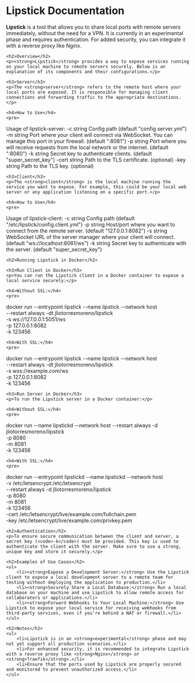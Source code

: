 <!DOCTYPE html>
<html lang="en">
<head>
    <meta charset="UTF-8">
    <meta name="viewport" content="width=device-width, initial-scale=1.0">
    <title>Lipstick Documentation</title>
</head>
<body>
    <h1>Lipstick Documentation</h1>
    <p><strong>Lipstick</strong> is a tool that allows you to share local ports with remote servers immediately, without the need for a VPN. It is currently in an experimental phase and requires authentication. For added security, you can integrate it with a reverse proxy like Nginx.</p>

    <h2>Overview</h2>
    <p><strong>Lipstick</strong> provides a way to expose services running on your local machine to remote servers securely. Below is an explanation of its components and their configurations.</p>

    <h3>Server</h3>
    <p>The <strong>server</strong> refers to the remote host where your local ports are exposed. It is responsible for managing client connections and forwarding traffic to the appropriate destinations.</p>

    <h4>How to Use</h4>
    <pre>
Usage of lipstick-server:
  -c string
    	Config path (default "config.server.yml")
  -m string
    	Port where your client will connect via WebSocket. You can manage this port in your firewall. (default ":8081")
  -p string
    	Port where you will receive requests from the local network or the internet. (default ":8080")
  -k string
        Secret key to authenticate clients. (default "super_secret_key")
  -cert string
        Path to the TLS certificate. (optional)
  -key string
        Path to the TLS key. (optional)
    </pre>

    <h3>Client</h3>
    <p>The <strong>client</strong> is the local machine running the service you want to expose. For example, this could be your local web server or any application listening on a specific port.</p>

    <h4>How to Use</h4>
    <pre>
Usage of lipstick-client:
  -c string
    	Config path (default "/etc/lipstick/config.client.yml")
  -p string
    	Host/port where you want to connect from the remote server. (default "127.0.0.1:8082")
  -s string
    	WebSocket URL of the server manager where your client will connect. (default "ws://localhost:8081/ws")
  -k string
        Secret key to authenticate with the server. (default "super_secret_key")
    </pre>

    <h2>Running Lipstick in Docker</h2>

    <h3>Run Client in Docker</h3>
    <p>You can run the Lipstick client in a Docker container to expose a local service securely:</p>

    <h4>Without SSL:</h4>
    <pre>
docker run --entrypoint lipstick --name lipstick --network host \
  --restart always -dt jliotorresmoreno/lipstick \
  -s ws://127.0.0.1:5051/ws \
  -p 127.0.0.1:8082 \
  -k 123456
    </pre>

    <h4>With SSL:</h4>
    <pre>
docker run --entrypoint lipstick --name lipstick --network host \
  --restart always -dt jliotorresmoreno/lipstick \
  -s wss://example.com/ws \
  -p 127.0.0.1:8082 \
  -k 123456
    </pre>

    <h3>Run Server in Docker</h3>
    <p>To run the Lipstick server in a Docker container:</p>

    <h4>Without SSL:</h4>
    <pre>
docker run --name lipstickd --network host --restart always -d \
  jliotorresmoreno/lipstick \
  -p 8080 \
  -m 8081 \
  -k 123456
    </pre>

    <h4>With SSL:</h4>
    <pre>
docker run --entrypoint lipstickd --name lipstickd --network host \
  -v /etc/letsencrypt:/etc/letsencrypt \
  --restart always -d jliotorresmoreno/lipstick \
  -p 8080 \
  -m 8081 \
  -k 123456 \
  -cert /etc/letsencrypt/live/example.com/fullchain.pem \
  -key /etc/letsencrypt/live/example.com/privkey.pem
    </pre>

    <h2>Authentication</h2>
    <p>To ensure secure communication between the client and server, a secret key (<code>-k</code>) must be provided. This key is used to authenticate the client with the server. Make sure to use a strong, unique key and store it securely.</p>

    <h2>Examples of Use Cases</h2>
    <ul>
        <li><strong>Expose a Development Server:</strong> Use the Lipstick client to expose a local development server to a remote team for testing without deploying the application to production.</li>
        <li><strong>Securely Share a Local Database:</strong> Run a local database on your machine and use Lipstick to allow remote access for collaborators or applications.</li>
        <li><strong>Forward Webhooks to Your Local Machine:</strong> Use Lipstick to expose your local service for receiving webhooks from third-party services, even if you’re behind a NAT or firewall.</li>
    </ul>

    <h2>Notes</h2>
    <ul>
        <li>Lipstick is in an <strong>experimental</strong> phase and may not yet support all production scenarios.</li>
        <li>For enhanced security, it is recommended to integrate Lipstick with a reverse proxy like <strong>Nginx</strong> or <strong>Traefik</strong>.</li>
        <li>Ensure that the ports used by Lipstick are properly secured and monitored to prevent unauthorized access.</li>
    </ul>
</body>
</html>
